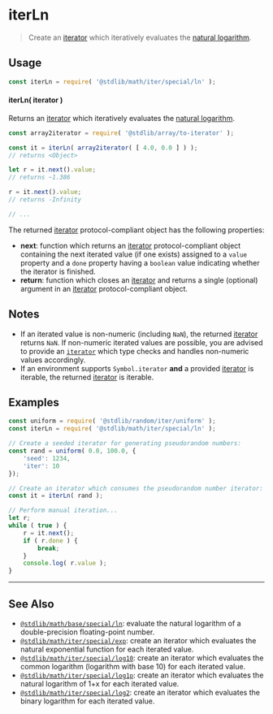<!--

@license Apache-2.0

Copyright (c) 2020 The Stdlib Authors.

Licensed under the Apache License, Version 2.0 (the "License");
you may not use this file except in compliance with the License.
You may obtain a copy of the License at

   http://www.apache.org/licenses/LICENSE-2.0

Unless required by applicable law or agreed to in writing, software
distributed under the License is distributed on an "AS IS" BASIS,
WITHOUT WARRANTIES OR CONDITIONS OF ANY KIND, either express or implied.
See the License for the specific language governing permissions and
limitations under the License.

-->

# iterLn

> Create an [iterator][mdn-iterator-protocol] which iteratively evaluates the [natural logarithm][@stdlib/math/base/special/ln].

<!-- Section to include introductory text. Make sure to keep an empty line after the intro `section` element and another before the `/section` close. -->

<section class="intro">

</section>

<!-- /.intro -->

<!-- Package usage documentation. -->

<section class="usage">

## Usage

```javascript
const iterLn = require( '@stdlib/math/iter/special/ln' );
```

#### iterLn( iterator )

Returns an [iterator][mdn-iterator-protocol] which iteratively evaluates the [natural logarithm][@stdlib/math/base/special/ln].

```javascript
const array2iterator = require( '@stdlib/array/to-iterator' );

const it = iterLn( array2iterator( [ 4.0, 0.0 ] ) );
// returns <Object>

let r = it.next().value;
// returns ~1.386

r = it.next().value;
// returns -Infinity

// ...
```

The returned [iterator][mdn-iterator-protocol] protocol-compliant object has the following properties:

-   **next**: function which returns an [iterator][mdn-iterator-protocol] protocol-compliant object containing the next iterated value (if one exists) assigned to a `value` property and a `done` property having a `boolean` value indicating whether the iterator is finished.
-   **return**: function which closes an [iterator][mdn-iterator-protocol] and returns a single (optional) argument in an [iterator][mdn-iterator-protocol] protocol-compliant object.

</section>

<!-- /.usage -->

<!-- Package usage notes. Make sure to keep an empty line after the `section` element and another before the `/section` close. -->

<section class="notes">

## Notes

-   If an iterated value is non-numeric (including `NaN`), the returned [iterator][mdn-iterator-protocol] returns `NaN`. If non-numeric iterated values are possible, you are advised to provide an [`iterator`][mdn-iterator-protocol] which type checks and handles non-numeric values accordingly.
-   If an environment supports `Symbol.iterator` **and** a provided [iterator][mdn-iterator-protocol] is iterable, the returned [iterator][mdn-iterator-protocol] is iterable.

</section>

<!-- /.notes -->

<!-- Package usage examples. -->

<section class="examples">

## Examples

<!-- eslint no-undef: "error" -->

```javascript
const uniform = require( '@stdlib/random/iter/uniform' );
const iterLn = require( '@stdlib/math/iter/special/ln' );

// Create a seeded iterator for generating pseudorandom numbers:
const rand = uniform( 0.0, 100.0, {
    'seed': 1234,
    'iter': 10
});

// Create an iterator which consumes the pseudorandom number iterator:
const it = iterLn( rand );

// Perform manual iteration...
let r;
while ( true ) {
    r = it.next();
    if ( r.done ) {
        break;
    }
    console.log( r.value );
}
```

</section>

<!-- /.examples -->

<!-- Section to include cited references. If references are included, add a horizontal rule *before* the section. Make sure to keep an empty line after the `section` element and another before the `/section` close. -->

<section class="references">

</section>

<!-- /.references -->

<!-- Section for related `stdlib` packages. Do not manually edit this section, as it is automatically populated. -->

<section class="related">

* * *

## See Also

-   <span class="package-name">[`@stdlib/math/base/special/ln`][@stdlib/math/base/special/ln]</span><span class="delimiter">: </span><span class="description">evaluate the natural logarithm of a double-precision floating-point number.</span>
-   <span class="package-name">[`@stdlib/math/iter/special/exp`][@stdlib/math/iter/special/exp]</span><span class="delimiter">: </span><span class="description">create an iterator which evaluates the natural exponential function for each iterated value.</span>
-   <span class="package-name">[`@stdlib/math/iter/special/log10`][@stdlib/math/iter/special/log10]</span><span class="delimiter">: </span><span class="description">create an iterator which evaluates the common logarithm (logarithm with base 10) for each iterated value.</span>
-   <span class="package-name">[`@stdlib/math/iter/special/log1p`][@stdlib/math/iter/special/log1p]</span><span class="delimiter">: </span><span class="description">create an iterator which evaluates the natural logarithm of 1+x for each iterated value.</span>
-   <span class="package-name">[`@stdlib/math/iter/special/log2`][@stdlib/math/iter/special/log2]</span><span class="delimiter">: </span><span class="description">create an iterator which evaluates the binary logarithm for each iterated value.</span>

</section>

<!-- /.related -->

<!-- Section for all links. Make sure to keep an empty line after the `section` element and another before the `/section` close. -->

<section class="links">

[mdn-iterator-protocol]: https://developer.mozilla.org/en-US/docs/Web/JavaScript/Reference/Iteration_protocols#The_iterator_protocol

<!-- <related-links> -->

[@stdlib/math/base/special/ln]: https://github.com/stdlib-js/stdlib/tree/develop/lib/node_modules/%40stdlib/math/base/special/ln

[@stdlib/math/iter/special/exp]: https://github.com/stdlib-js/stdlib/tree/develop/lib/node_modules/%40stdlib/math/iter/special/exp

[@stdlib/math/iter/special/log10]: https://github.com/stdlib-js/stdlib/tree/develop/lib/node_modules/%40stdlib/math/iter/special/log10

[@stdlib/math/iter/special/log1p]: https://github.com/stdlib-js/stdlib/tree/develop/lib/node_modules/%40stdlib/math/iter/special/log1p

[@stdlib/math/iter/special/log2]: https://github.com/stdlib-js/stdlib/tree/develop/lib/node_modules/%40stdlib/math/iter/special/log2

<!-- </related-links> -->

</section>

<!-- /.links -->
